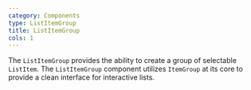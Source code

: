 ```yaml
---
category: Components
type: ListItemGroup
title: ListItemGroup
cols: 1
---
```


The `ListItemGroup` provides the ability to create a group of selectable `ListItem`. The `ListItemGroup` component utilizes `ItemGroup` at its core to provide a clean interface for interactive lists.
